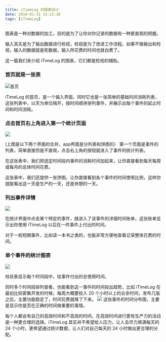```yaml
---
title: iTimeLog 的图表设计
date: 2019-01-31 15:15:38
tags: [iTimeLog]
---
```


图表是一种对数据的加工，目的是为了让你对你记录的数据有一种更直观的把握。

输入其实是为了输出数据进行检视，检视是为了改进工作流程。如果不做输出和检视，输入的数据就是死数据，输入所花费的时间也就白费了。

这一篇我们来介绍 iTimeLog 的图表，它们都是检视的辅助。

### 首页就是一张表

![][image-1]

iTimeLog 的首页，是一个输入界面，同时它也是一张简单的基础时间消耗列表，这张列表中，以天为单位隔开，按时间顺序排列事件，并展示出每个事件的起止时间和时间消耗。

### 点击首页右上角进入第一个统计页面

![][image-2]

(上图是以下两个界面的合并，app界面是分列表和饼图的）
第一个页面是事件的列表，简单直接但是不直观，点击右上角的按钮就进入了事件的统计列表。

在这张表中，我们把选定时间段内事件的消耗时间加起来，让你直接看到每天每周或每月的总体时间花费。

这张表中，我们还提供一张饼图，让你直接看到各个事件的时间使用比例，这样你就能看出这一天是生产的一天，还是休憩的一天。

### 列出事件详情

![][image-3]

在统计界面中点击某个特定的事件，就进入了该事件的详细时间账单，这张账单显示出你使用 iTimeLog 以后在一件事件上付出的时间。

对于一些短期事件，比如读一本书之类的，也能非常方便地查看记录整体花费的时间。

### 单个事件的统计图表
![][image-4]

柱状表显示每个时间段中，给事件付出的总使用时间。

同时多个时间段排列查看，也能看到这一事件的时间投出趋势，比如 iTimeLog 在最初比较密集开发的时候，每周大概要投入 20 个小时以上的业余时间，发布几版之后，主要功能稳定了，时间花费就降了下来。
![][image-5]
这张事件的时间分布图，主要是显示你是否在正确的时间做重要的事情。

每个人都会有自己的高效时间和不高效的时间，在高效时间进行更有生产力的活动是一种更合理的选择。iTimeLog 其实并不希望给人压力，让人去尽力填满每天的 24 个小时，更希望通过统计数据，让人们对自己每天的 24 小时做出更合理的分配。

[image-1]:	https://blog-image-1255331452.cos.ap-nanjing.myqcloud.com/blog/itimelog/mainview.jpeg "首页"
[image-2]:	https://blog-image-1255331452.cos.ap-nanjing.myqcloud.com/blog/itimelog/mainchart.jpg
[image-3]:	https://blog-image-1255331452.cos.ap-nanjing.myqcloud.com/blog/itimelog/event_chart.jpeg
[image-4]:	https://blog-image-1255331452.cos.ap-nanjing.myqcloud.com/blog/itimelog/time_sum.png
[image-5]:	https://blog-image-1255331452.cos.ap-nanjing.myqcloud.com/blog/itimelog/time_location.png
